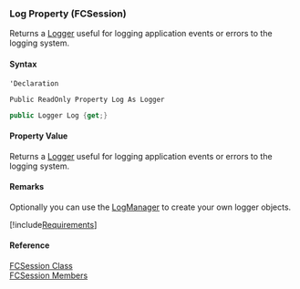 ﻿### Log Property (FCSession)

Returns a [Logger](FChoice.Common~FChoice.Common.Logger.md) useful for logging application events or errors to the logging system.

#### Syntax

```vbnet
'Declaration

Public ReadOnly Property Log As Logger
```

```csharp
public Logger Log {get;}
```

#### Property Value

Returns a [Logger](FChoice.Common~FChoice.Common.Logger.md) useful for logging application events or errors to the logging system.

#### Remarks

Optionally you can use the [LogManager](FChoice.Common~FChoice.Common.LogManager.md) to create your own logger objects.

[!include[Requirements](../partials/requirements.md)]

#### Reference

[FCSession Class](fcSDK~FChoice.Foundation.FCSession.md)  
[FCSession Members](fcSDK~FChoice.Foundation.FCSession_members.md)
